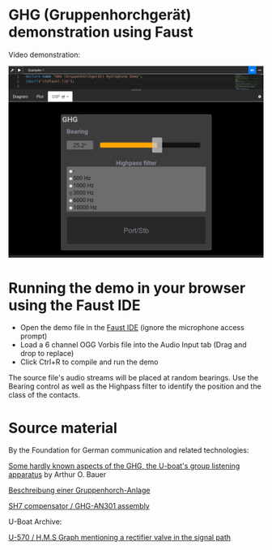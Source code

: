 # GHG (Gruppenhorchgerät) demonstration using Faust

Video demonstration:

[![GHG browser screenshot](/GHG_Faust_IDE.png)](https://peertube.linuxrocks.online/w/bhwAfSG6F2baCNsUPjcqVq)

# Running the demo in your browser using the Faust IDE

*  Open the demo file in the [Faust IDE](https://faustide.grame.fr/?autorun=1&code=https://raw.githubusercontent.com/mygamingaccount/ghg-hydrophone-demo/master/ghg.dsp) (ignore the microphone access prompt)
*  Load a 6 channel OGG Vorbis file into the Audio Input tab (Drag and drop to replace)
*  Click Ctrl+R to compile and run the demo

The source file's audio streams will be placed at random bearings. Use the Bearing control as well as the Highpass filter to identify the position and the class of the contacts.

# Source material

By the Foundation for German communication and related technologies:

[Some hardly known aspects of the GHG, the U-boat's group listening apparatus](https://www.cdvandt.org/GHG1996.pdf) by Arthur O. Bauer

[Beschreibung einer Gruppenhorch-Anlage](https://www.cdvandt.org/GHG-AN301-Beschreibung.pdf)

[SH7 compensator / GHG-AN301 assembly](https://www.cdvandt.org/GHG-AN301-Anlagen-bmp.pdf)

U-Boat Archive:

[U-570 / H.M.S Graph mentioning a rectifier valve in the signal path](http://www.uboatarchive.net/U-570/U-570BritishReport.htm)
